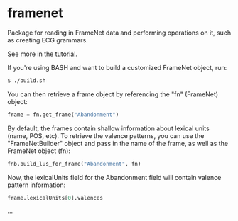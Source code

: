 # framenet
Package for reading in FrameNet data and performing operations on it, such as creating ECG grammars.

See more in the [tutorial](https://github.com/icsi-berkeley/framenet/wiki/FrameNet-Querying-Tutorial).

If you're using BASH and want to build a customized FrameNet object, run:

```bash
$ ./build.sh
```

You can then retrieve a frame object by referencing the "fn" (FrameNet) object:

```python
frame = fn.get_frame("Abandonment")
```

By default, the frames contain shallow information about lexical units (name, POS, etc). To retrieve the valence patterns,
you can use the "FrameNetBuilder" object and pass in the name of the frame, as well as the FrameNet object (fn):

```python
fnb.build_lus_for_frame("Abandonment", fn)
```

Now, the lexicalUnits field for the Abandonment field will contain valence pattern information:

```python
frame.lexicalUnits[0].valences
```
...



